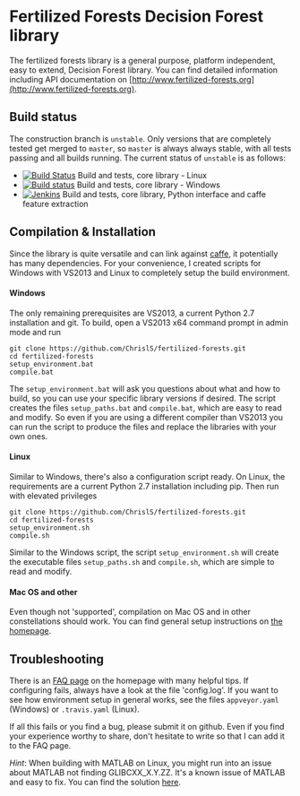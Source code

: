 # Fertilized Forests Decision Forest library

The fertilized forests library is a general purpose, platform independent, easy
to extend, Decision Forest library. You can find detailed information including 
API documentation on [http://www.fertilized-forests.org](http://www.fertilized-forests.org).

## Build status

The construction branch is `unstable`. Only versions that are completely tested
get merged to `master`, so `master` is always always stable, with all tests passing and all builds running. The current status of `unstable` is as follows:

* [![Build Status](https://travis-ci.org/ChrislS/fertilized-forests.svg?branch=unstable)](https://travis-ci.org/ChrislS/fertilized-forests) Build and tests, core library - Linux
* [![Build status](https://ci.appveyor.com/api/projects/status/ypw6pxe1sp26hv62?svg=true)](https://ci.appveyor.com/project/ChrislS/fertilized-forests) Build and tests, core library - Windows
* [![Jenkins](https://img.shields.io/jenkins/s/http/www.christophlassner.de/jenkins/fertilized-continuous-release-caffe.svg)]() Build and tests, core library, Python interface and caffe feature extraction

## Compilation & Installation

Since the library is quite versatile and can link against [caffe](http://caffe.berkeleyvision.org), it potentially has many dependencies. For
your convenience, I created scripts for Windows with VS2013 and Linux to
completely setup the build environment.

#### Windows

The only remaining prerequisites are VS2013, a current Python 2.7 installation
and git. To build, open a VS2013 x64 command prompt in admin mode and run 

    git clone https://github.com/ChrislS/fertilized-forests.git
    cd fertilized-forests
    setup_environment.bat
    compile.bat

The `setup_environment.bat` will ask you questions about what and how to build,
so you can use your specific library versions if desired. The script creates
the files `setup_paths.bat` and `compile.bat`, which are easy to read and
modify. So even if you are using a different compiler than VS2013 you can
run the script to produce the files and replace the libraries with your own
ones.

#### Linux

Similar to Windows, there's also a configuration script ready. On Linux,
the requirements are a current Python 2.7 installation including pip.
Then run with elevated privileges

    git clone https://github.com/ChrislS/fertilized-forests.git
    cd fertilized-forests
    setup_environment.sh
    compile.sh

Similar to the Windows script, the script `setup_environment.sh` will create
the executable files `setup_paths.sh` and `compile.sh`, which are simple
to read and modify.

#### Mac OS and other

Even though not 'supported', compilation on Mac OS and in other constellations
should work. You can find general setup instructions on [the homepage](http://www.multimedia-computing.de/fertilized/pages/compiling.html).

## Troubleshooting

There is an [FAQ page](http://www.multimedia-computing.de/fertilized/pages/faq-troubleshooting.html) on the homepage with many helpful tips. If configuring
fails, always have a look at the file 'config.log'. If you want to see how
environment setup in general works, see the files `appveyor.yaml` (Windows) or
`.travis.yaml` (Linux).

If all this fails or you find a bug, please submit it on github. Even if you
find your experience worthy to share, don't hesitate to write so that I can
add it to the FAQ page.

_Hint_: When building with MATLAB on Linux, you might run into an issue about MATLAB not finding GLIBCXX_X.Y.ZZ. It's a known issue of MATLAB and easy to fix. You can
find the solution [here](https://fantasticzr.wordpress.com/2013/05/29/matlab-error-libstdc-so-version-glibcxx_3-4-15-not-found/).
